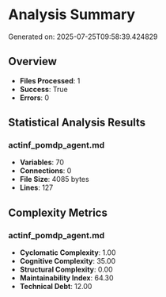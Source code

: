 # Analysis Summary

Generated on: 2025-07-25T09:58:39.424829

## Overview
- **Files Processed**: 1
- **Success**: True
- **Errors**: 0

## Statistical Analysis Results

### actinf_pomdp_agent.md
- **Variables**: 70
- **Connections**: 0
- **File Size**: 4085 bytes
- **Lines**: 127

## Complexity Metrics

### actinf_pomdp_agent.md
- **Cyclomatic Complexity**: 1.00
- **Cognitive Complexity**: 35.00
- **Structural Complexity**: 0.00
- **Maintainability Index**: 64.30
- **Technical Debt**: 12.00
